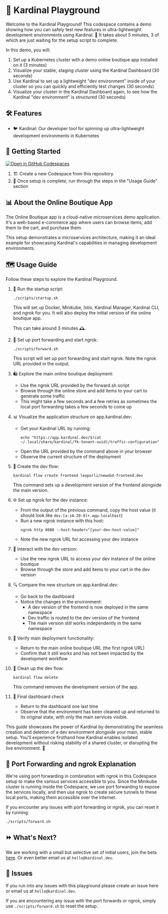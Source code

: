 # 🎡 Kardinal Playground

Welcome to the Kardinal Playground! This codespace contains a demo showing how you can safely test new features in ultra-lightweight development environments using Kardinal. 🚀 It takes about 5 minutes, 3 of which are just waiting for the setup script to complete.

In this demo, you will:
1. Set up a Kubernetes cluster with a demo online boutique app installed on it (3 minutes)
2. Visualize your stable, staging cluster using the Kardinal Dashboard (30 seconds)
3. Use Kardinal to set up a lightweight "dev environment" inside of your cluster so you can quickly and efficiently test changes (30 seconds)
4. Visualize your cluster in the Kardinal Dashboard again, to see how the Kardinal "dev environment" is structured (30 seconds)

## 🛠 Features

- 🐦 Kardinal: Our developer tool for spinning up ultra-lightweight development environments in Kubernetes

## 🚀 Getting Started

[![Open in GitHub Codespaces](https://github.com/codespaces/badge.svg)](https://github.com/codespaces/new?hide_repo_select=true&ref=main&repo=818205437&skip_quickstart=true&machine=standardLinux32gb&devcontainer_path=.devcontainer%2Fdevcontainer.json)

1. 🏗 Create a new Codespace from this repository.
2. 🎉 Once setup is complete, run through the steps in the "Usage Guide" section

## 📊 About the Online Boutique App

The Online Boutique app is a cloud-native microservices demo application. It's a web-based e-commerce app where users can browse items, add them to the cart, and purchase them.

This setup demonstrates a microservices architecture, making it an ideal example for showcasing Kardinal's capabilities in managing development environments.

## 🗺 Usage Guide

Follow these steps to explore the Kardinal Playground.

1. 🏁 Run the startup script:
   ```
   ./scripts/startup.sh
   ```
   This will set up Docker, Minikube, Istio, Kardinal Manager, Kardinal CLI, and ngrok for you. It will
   also deploy the initial version of the online boutique app.

   This can take around 3 minutes 🕰️.

2. 🔗 Set up port forwarding and start ngrok:
   ```
   ./scripts/forward.sh
   ```
   This script will set up port forwarding and start ngrok. Note the ngrok URL provided in the output.

3. 🛍️ Explore the main online boutique deployment:
   - Use the ngrok URL provided by the forward.sh script
   - Browse through the online store and add items to your cart to generate some traffic
   - This might take a few seconds and a few retries as sometimes the local port forwarding takes a few seconds to come up

4. 📊 Visualize the application structure on app.kardinal.dev:
   - Get your Kardinal URL by running:
     ```
     echo "https://app.kardinal.dev/$(cat ~/.local/share/kardinal/fk-tenant-uuid)/traffic-configuration"
     ```
   - Open the URL provided by the command above in your browser
   - Observe the current structure of the deployment

5. 🔧 Create the dev flow:
   ```
   kardinal flow create frontend leoporli/newobd-frontend:dev
   ```
   This command sets up a development version of the frontend alongside the main version.

6. 🌐 Set up ngrok for the dev instance:
   - From the output of the previous command, copy the host value (it should look like `dev-[a-zA-Z0-9]+.app.localhost`)
   - Run a new ngrok instance with this host:
     ```
     ngrok http 8080 --host-header="[your-dev-host-value]"
     ```
   - Note the new ngrok URL for accessing your dev instance

7. 🧪 Interact with the dev version:
   - Use the new ngrok URL to access your dev instance of the online boutique
   - Browse through the store and add items to your cart in the dev version

8. 🔍 Compare the new structure on app.kardinal.dev:
   - Go back to the dashboard
   - Notice the changes in the environment:
     - A dev version of the frontend is now deployed in the same namespace
     - Dev traffic is routed to the dev version of the frontend
     - The main version still works independently in the same namespace

9. 🔄 Verify main deployment functionality:
    - Return to the main online boutique URL (the first ngrok URL)
    - Confirm that it still works and has not been impacted by the development workflow

10. 🧹 Clean up the dev flow:
    ```
    kardinal flow delete
    ```
    This command removes the development version of the app.

11. 🔎 Final dashboard check
    - Return to the dashboard one last time
    - Observe that the environment has been cleaned up and returned to its original state, with only the main services visible.

This guide showcases the power of Kardinal by demonstrating the seamless creation and deletion of a dev environment alongside your main, stable setup. You'll experience firsthand how Kardinal enables isolated development without risking stability of a shared cluster, or disrupting the live environment. 🚀

## 🔗 Port Forwarding and ngrok Explanation

We're using port forwarding in combination with ngrok in this Codespace setup to make the various services accessible to you. Since the Minikube cluster is running inside the Codespace, we use port forwarding to expose the services locally, and then use ngrok to create secure tunnels to these local ports, making them accessible over the internet.

If you encounter any issues with port forwarding or ngrok, you can reset it by running:
```
./scripts/forward.sh
```

## ⏩ What's Next?

We are working with a small but selective set of initial users, join the beta [here](https://kardinal.dev/?utm_source=github). Or even better email us at `hello@kardinal.dev`.

## 🐛 Issues

If you run into any issues with this playground please create an issue here or email us at `hello@kardinal.dev`.

If you are encountering any issue with the port forwards or ngrok, simply use `./scripts/forward.sh` to reset the setup.